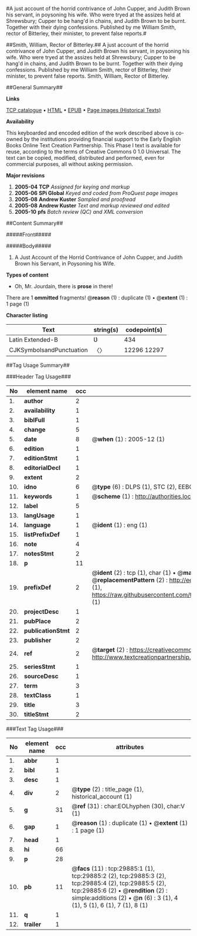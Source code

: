 #A just account of the horrid contrivance of John Cupper, and Judith Brown his servant, in poysoning his wife. Who were tryed at the assizes held at Shrewsbury; Cupper to be hang'd in chains, and Judith Brown to be burnt. Together with their dying confessions. Published by me William Smith, rector of Bitterley, their minister, to prevent false reports.#

##Smith, William, Rector of Bitterley.##
A just account of the horrid contrivance of John Cupper, and Judith Brown his servant, in poysoning his wife. Who were tryed at the assizes held at Shrewsbury; Cupper to be hang'd in chains, and Judith Brown to be burnt. Together with their dying confessions. Published by me William Smith, rector of Bitterley, their minister, to prevent false reports.
Smith, William, Rector of Bitterley.

##General Summary##

**Links**

[TCP catalogue](http://www.ota.ox.ac.uk/tcp/)  • 
[HTML](http://tei.it.ox.ac.uk/tcp/Texts-HTML/free/A60/A60598.html)  • 
[EPUB](http://tei.it.ox.ac.uk/tcp/Texts-EPUB/free/A60/A60598.epub) • 
[Page images (Historical Texts)](https://data.historicaltexts.jisc.ac.uk/view?pubId=eebo-99825503e&pageId=eebo-99825503e-29885-1)

**Availability**

This keyboarded and encoded edition of the
	       work described above is co-owned by the institutions
	       providing financial support to the Early English Books
	       Online Text Creation Partnership. This Phase I text is
	       available for reuse, according to the terms of Creative
	       Commons 0 1.0 Universal. The text can be copied,
	       modified, distributed and performed, even for
	       commercial purposes, all without asking permission.

**Major revisions**

1. __2005-04__ __TCP__ *Assigned for keying and markup*
1. __2005-06__ __SPi Global__ *Keyed and coded from ProQuest page images*
1. __2005-08__ __Andrew Kuster__ *Sampled and proofread*
1. __2005-08__ __Andrew Kuster__ *Text and markup reviewed and edited*
1. __2005-10__ __pfs__ *Batch review (QC) and XML conversion*

##Content Summary##

#####Front#####

#####Body#####

1. A Just Account of the Horrid Contrivance of John Cupper, and Judith Brown his Servant, in Poysoning his Wife.

**Types of content**

  * Oh, Mr. Jourdain, there is **prose** in there!

There are 1 **ommitted** fragments! 
 @__reason__ (1) : duplicate (1)  •  @__extent__ (1) : 1 page (1)

**Character listing**


|Text|string(s)|codepoint(s)|
|---|---|---|
|Latin Extended-B|Ʋ|434|
|CJKSymbolsandPunctuation|〈〉|12296 12297|

##Tag Usage Summary##

###Header Tag Usage###

|No|element name|occ|attributes|
|---|---|---|---|
|1.|__author__|2||
|2.|__availability__|1||
|3.|__biblFull__|1||
|4.|__change__|5||
|5.|__date__|8| @__when__ (1) : 2005-12 (1)|
|6.|__edition__|1||
|7.|__editionStmt__|1||
|8.|__editorialDecl__|1||
|9.|__extent__|2||
|10.|__idno__|6| @__type__ (6) : DLPS (1), STC (2), EEBO-CITATION (1), PROQUEST (1), VID (1)|
|11.|__keywords__|1| @__scheme__ (1) : http://authorities.loc.gov/ (1)|
|12.|__label__|5||
|13.|__langUsage__|1||
|14.|__language__|1| @__ident__ (1) : eng (1)|
|15.|__listPrefixDef__|1||
|16.|__note__|4||
|17.|__notesStmt__|2||
|18.|__p__|11||
|19.|__prefixDef__|2| @__ident__ (2) : tcp (1), char (1)  •  @__matchPattern__ (2) : ([0-9\-]+):([0-9IVX]+) (1), (.+) (1)  •  @__replacementPattern__ (2) : http://eebo.chadwyck.com/downloadtiff?vid=$1&page=$2 (1), https://raw.githubusercontent.com/textcreationpartnership/Texts/master/tcpchars.xml#$1 (1)|
|20.|__projectDesc__|1||
|21.|__pubPlace__|2||
|22.|__publicationStmt__|2||
|23.|__publisher__|2||
|24.|__ref__|2| @__target__ (2) : https://creativecommons.org/publicdomain/zero/1.0/ (1), http://www.textcreationpartnership.org/docs/. (1)|
|25.|__seriesStmt__|1||
|26.|__sourceDesc__|1||
|27.|__term__|3||
|28.|__textClass__|1||
|29.|__title__|3||
|30.|__titleStmt__|2||


###Text Tag Usage###

|No|element name|occ|attributes|
|---|---|---|---|
|1.|__abbr__|1||
|2.|__bibl__|1||
|3.|__desc__|1||
|4.|__div__|2| @__type__ (2) : title_page (1), historical_account (1)|
|5.|__g__|31| @__ref__ (31) : char:EOLhyphen (30), char:V (1)|
|6.|__gap__|1| @__reason__ (1) : duplicate (1)  •  @__extent__ (1) : 1 page (1)|
|7.|__head__|1||
|8.|__hi__|66||
|9.|__p__|28||
|10.|__pb__|11| @__facs__ (11) : tcp:29885:1 (1), tcp:29885:2 (2), tcp:29885:3 (2), tcp:29885:4 (2), tcp:29885:5 (2), tcp:29885:6 (2)  •  @__rendition__ (2) : simple:additions (2)  •  @__n__ (6) : 3 (1), 4 (1), 5 (1), 6 (1), 7 (1), 8 (1)|
|11.|__q__|1||
|12.|__trailer__|1||
